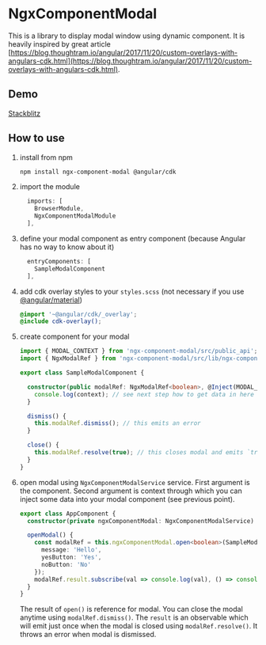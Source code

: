 # NgxComponentModal

This is a library to display modal window using dynamic component. It is heavily inspired by great article [https://blog.thoughtram.io/angular/2017/11/20/custom-overlays-with-angulars-cdk.html](https://blog.thoughtram.io/angular/2017/11/20/custom-overlays-with-angulars-cdk.html).

## Demo

[Stackblitz](https://stackblitz.com/edit/angular-s4pwxs)

## How to use

1. install from npm

    ```bash
    npm install ngx-component-modal @angular/cdk
    ```

1. import the module

    ```javascript
      imports: [
        BrowserModule,
        NgxComponentModalModule
      ],
    ```

1. define your modal component as entry component (because Angular has no way to know about it)

    ```javascript
      entryComponents: [
        SampleModalComponent
      ],
    ```

1. add cdk overlay styles to your `styles.scss` (not necessary if you use [@angular/material](https://material.angular.io/))

    ```scss
    @import '~@angular/cdk/_overlay';
    @include cdk-overlay();
    ```

1. create component for your modal

    ```typescript
    import { MODAL_CONTEXT } from 'ngx-component-modal/src/public_api';
    import { NgxModalRef } from 'ngx-component-modal/src/lib/ngx-component-modal-ref';

    export class SampleModalComponent {

      constructor(public modalRef: NgxModalRef<boolean>, @Inject(MODAL_CONTEXT) public context: any) {
        console.log(context); // see next step how to get data in here
      }

      dismiss() {
        this.modalRef.dismiss(); // this emits an error
      }

      close() {
        this.modalRef.resolve(true); // this closes modal and emits `true` to the opener
      }
    }
    ```

1. open modal using `NgxComponentModalService` service. First argument is the component. Second argument is context through which you can inject some data into your modal component (see previous point).

    ```typescript
    export class AppComponent {
      constructor(private ngxComponentModal: NgxComponentModalService) {}

      openModal() {
        const modalRef = this.ngxComponentModal.open<boolean>(SampleModalComponent, {
          message: 'Hello',
          yesButton: 'Yes',
          noButton: 'No'
        });
        modalRef.result.subscribe(val => console.log(val), () => console.log('dismissed'));
      }
    }
    ```

    The result of `open()` is reference for modal. You can close the modal anytime using `modalRef.dismiss()`. The `result` is an observable which will emit just once when the modal is closed using `modalRef.resolve()`. It throws an error when modal is dismissed.
